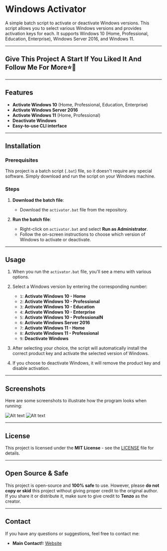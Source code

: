 # Windows Activator

A simple batch script to activate or deactivate Windows versions. This script allows you to select various Windows versions and provides activation keys for each. It supports Windows 10 (Home, Professional, Education, Enterprise), Windows Server 2016, and Windows 11.

---

## Give This Project A Start If You Liked It And Follow Me For More⭐🌟

---

## Features

- **Activate Windows 10** (Home, Professional, Education, Enterprise)
- **Activate Windows Server 2016**
- **Activate Windows 11** (Home, Professional)
- **Deactivate Windows**
- **Easy-to-use CLI interface**

---

## Installation

### Prerequisites
This project is a batch script (`.bat`) file, so it doesn't require any special software. Simply download and run the script on your Windows machine.

### Steps

1. **Download the batch file**:
   - Download the `activator.bat` file from the repository.

2. **Run the batch file**:
   - Right-click on `activator.bat` and select **Run as Administrator**.
   - Follow the on-screen instructions to choose which version of Windows to activate or deactivate.

---

## Usage

1. When you run the `activator.bat` file, you'll see a menu with various options.
2. Select a Windows version by entering the corresponding number:
    - `1`: **Activate Windows 10 - Home**
    - `2`: **Activate Windows 10 - Professional**
    - `3`: **Activate Windows 10 - Education**
    - `4`: **Activate Windows 10 - Enterprise**
    - `5`: **Activate Windows 10 - ProfessionalN**
    - `6`: **Activate Windows Server 2016**
    - `7`: **Activate Windows 11 - Home**
    - `8`: **Activate Windows 11 - Professional**
    - `9`: **Deactivate Windows**

3. After selecting your choice, the script will automatically install the correct product key and activate the selected version of Windows.

4. If you choose to deactivate Windows, it will remove the product key and disable activation.

---

## Screenshots

Here are some screenshots to illustrate how the program looks when running:

![Alt text](https://files.catbox.moe/1pb9cr.PNG)
![Alt text](https://files.catbox.moe/xplv1k.PNG)

---

## License

This project is licensed under the **MIT License** - see the [LICENSE](LICENSE) file for details.

---

## Open Source & Safe

This project is open-source and **100% safe** to use. However, please **do not copy or skid** this project without giving proper credit to the original author. If you share it or distribute it, make sure to give credit to **Tenzo** as the creator.

---

## Contact

If you have any questions or suggestions, feel free to contact me:

- **Main Contact!:** [Website](https://bit.ly/TenzoWeb)
